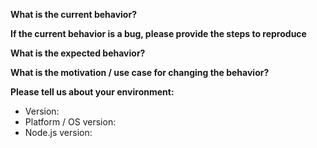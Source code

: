 **What is the current behavior?**

**If the current behavior is a bug, please provide the steps to reproduce**

**What is the expected behavior?**

**What is the motivation / use case for changing the behavior?**

**Please tell us about your environment:**

- Version:
- Platform / OS version:
- Node.js version:
